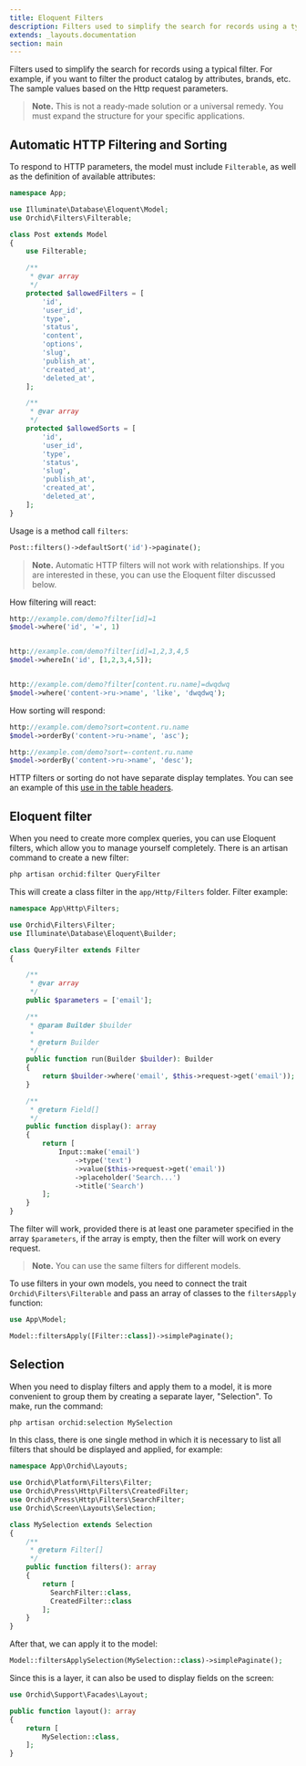 ```yaml
---
title: Eloquent Filters
description: Filters used to simplify the search for records using a typical filter.
extends: _layouts.documentation
section: main
---
```


Filters used to simplify the search for records using a typical filter.
For example, if you want to filter the product catalog by attributes, brands, etc.
The sample values based on the Http request parameters.

> **Note.** This is not a ready-made solution or a universal remedy.
You must expand the structure for your specific applications.


## Automatic HTTP Filtering and Sorting

To respond to HTTP parameters, the model must include `Filterable`, as well as the definition of available
attributes:

```php
namespace App;

use Illuminate\Database\Eloquent\Model;
use Orchid\Filters\Filterable;

class Post extends Model
{
    use Filterable;

    /**
     * @var array
     */
    protected $allowedFilters = [
        'id',
        'user_id',
        'type',
        'status',
        'content',
        'options',
        'slug',
        'publish_at',
        'created_at',
        'deleted_at',
    ];

    /**
     * @var array
     */
    protected $allowedSorts = [
        'id',
        'user_id',
        'type',
        'status',
        'slug',
        'publish_at',
        'created_at',
        'deleted_at',
    ];
}
```

Usage is a method call `filters`:

```php
Post::filters()->defaultSort('id')->paginate();
```

> **Note.** Automatic HTTP filters will not work with relationships. If you are interested in these, you can use the Eloquent filter discussed below.


How filtering will react:

```php
http://example.com/demo?filter[id]=1
$model->where('id', '=', 1)


http://example.com/demo?filter[id]=1,2,3,4,5
$model->whereIn('id', [1,2,3,4,5]);


http://example.com/demo?filter[content.ru.name]=dwqdwq
$model->where('content->ru->name', 'like', 'dwqdwq');

```

How sorting will respond:

```php
http://example.com/demo?sort=content.ru.name
$model->orderBy('content->ru->name', 'asc');

http://example.com/demo?sort=-content.ru.name
$model->orderBy('content->ru->name', 'desc');
```

HTTP filters or sorting do not have separate display templates. You can see an example of this [use in the table headers](/en/docs/table/#sorting).


## Eloquent filter

When you need to create more complex queries, you can use Eloquent filters, which allow you to manage yourself completely.
There is an artisan command to create a new filter:

```php
php artisan orchid:filter QueryFilter
```

This will create a class filter in the `app/Http/Filters` folder. Filter example:

```php
namespace App\Http\Filters;

use Orchid\Filters\Filter;
use Illuminate\Database\Eloquent\Builder;

class QueryFilter extends Filter
{

    /**
     * @var array
     */
    public $parameters = ['email'];

    /**
     * @param Builder $builder
     *
     * @return Builder
     */
    public function run(Builder $builder): Builder
    {
        return $builder->where('email', $this->request->get('email'));
    }

    /**
     * @return Field[]
     */
    public function display(): array
    {
        return [
            Input::make('email')
                ->type('text')
                ->value($this->request->get('email'))
                ->placeholder('Search...')
                ->title('Search')
        ];
    }
}
```

The filter will work, provided there is at least one parameter specified in the array `$parameters`,
if the array is empty, then the filter will work on every request.

> **Note.** You can use the same filters for different models.

To use filters in your own models,
you need to connect the trait `Orchid\Filters\Filterable` and pass an array of classes to the `filtersApply` function:

```php
use App\Model;

Model::filtersApply([Filter::class])->simplePaginate();
```


## Selection

When you need to display filters and apply them to a model, it is more convenient to group them by creating a separate layer, "Selection".
To make, run the command:

```php
php artisan orchid:selection MySelection
```

In this class, there is one single method in which it is necessary to list all filters that should be displayed and applied, for example:

```php
namespace App\Orchid\Layouts;

use Orchid\Platform\Filters\Filter;
use Orchid\Press\Http\Filters\CreatedFilter;
use Orchid\Press\Http\Filters\SearchFilter;
use Orchid\Screen\Layouts\Selection;

class MySelection extends Selection
{
    /**
     * @return Filter[]
     */
    public function filters(): array
    {
        return [
          SearchFilter::class,
          CreatedFilter::class
        ];
    }
}
```


After that, we can apply it to the model:

```php
Model::filtersApplySelection(MySelection::class)->simplePaginate();
```

Since this is a layer, it can also be used to display fields on the screen:

```php
use Orchid\Support\Facades\Layout;

public function layout(): array
{
    return [
        MySelection::class,
    ];
}
```



